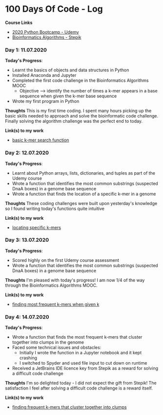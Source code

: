 # 100 Days Of Code - Log

**Course Links**
* [2020 Python Bootcamp - Udemy](https://www.udemy.com/course/complete-python-bootcamp/)
* [Bioinformatics Algorithms - Stepik](https://stepik.org/course/2)

### Day 1: 11.07.2020

**Today's Progress**: 
* Learnt the basics of objects and data structures in Python
* Installed Anaconda and Jupyter
* Completed the first code challenge in the Bioinformatics Algorithms MOOC
  * Objective --> identify the number of times a k-mer appears in a base sequence when given the k-mer base sequence
* Wrote my first program in Python

**Thoughts** This is my first time coding. I spent many hours picking up the basic skills needed to approach and solve the bioinformatic code challenge. Finally solving the algorithm challenge was the perfect end to today.

**Link(s) to my work**
- [basic k-mer search function](https://github.com/ClarissaPereira/Finding-Ori/blob/master/basic%20k-mer%20search.py)

### Day 2: 12.07.2020

**Today's Progress**: 
* Learnt about Python arrays, lists, dictionaries, and tuples as part of the Udemy course
* Wrote a function that identifies the most common substrings (suspected DnaA boxes) in a genome base sequence
* Wrote a function that finds the location of a specific k-mer in a genome

**Thoughts** These coding challenges were built upon yesterday's knowledge so I found writing today's functions quite intuitive

**Link(s) to my work**
- [locating specific k-mers](https://github.com/ClarissaPereira/Finding-Ori/blob/master/find%20k-mer%20location.py)

### Day 3: 13.07.2020

**Today's Progress**: 
* Scored highly on the first Udemy course assessment
* Wrote a function that identifies the most common substrings (suspected DnaA boxes) in a genome base sequence

**Thoughts** I'm pleased with today's progress! I am now 1/4 of the way through the Bioinformatics Algorithms MOOC.

**Link(s) to my work**
- [finding most frequent k-mers when given k](https://github.com/ClarissaPereira/Finding-Ori/blob/master/find%20k-mer%20by%20k.py)

### Day 4: 14.07.2020

**Today's Progress**: 
* Wrote a function that finds the most frequent k-mers that cluster together into clumps in the genome
* Faced some technical issues and obstacles: 
  * Initially I wrote the function in a Jupyter notebook and it kept crashing 
  * I switched to Spyder and used file input to cut down on runtime
* Received a JetBrains IDE licence key from Stepik as a reward for solving a difficult code challenge

**Thoughts** I'm so delighted today - I did not expect the gift from Stepik! The satisfaction I feel after solving a difficult code challenge is a reward itself.

**Link(s) to my work**
- [finding frequent k-mers that cluster together into clumps](https://github.com/ClarissaPereira/Finding-Ori/blob/master/find%20k-mer%20clumps.py)




